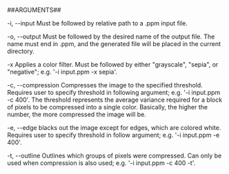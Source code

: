 ##ARGUMENTS##

-i, --input 
    Must be followed by relative path to a .ppm input file.

-o, --output
    Must be followed by the desired name of the output file. The name must end in .ppm, and the generated file will be
    placed in the current directory. 
    
-x
    Applies a color filter. Must be followed by either "grayscale", "sepia", or "negative"; e.g. '-i input.ppm -x sepia'.

-c, --compression
    Compresses the image to the specified threshold. Requires user to specify threshold in following argument; e.g. 
    '-i input.ppm -c 400'. The threshold represents the average variance required for a block of pixels to be compressed
    into a single color. Basically, the higher the number, the more compressed the image will be.
    
-e, --edge 
    blacks out the image except for edges, which are colored white. Requires user to specify threshold in follow argument;
    e.g. '-i input.ppm -e 400'.

-t, --outline
    Outlines which groups of pixels were compressed. Can only be used when compression is also used; e.g. '-i input.ppm
    -c 400 -t'.
    
    

